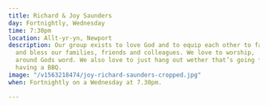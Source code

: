 ```yaml
---
title: Richard & Joy Saunders
day: Fortnightly, Wednesday
time: 7:30pm
location: Allt-yr-yn, Newport
description: Our group exists to love God and to equip each other to faithfully serve
  and bless our families, friends and colleagues. We love to worship,  pray and gather
  around Gods word. We also love to just hang out wether that’s going for a walk or
  having a BBQ.
image: "/v1563218474/joy-richard-saunders-cropped.jpg"
when: Fortnightly on a Wednesday at 7.30pm.

---
```


